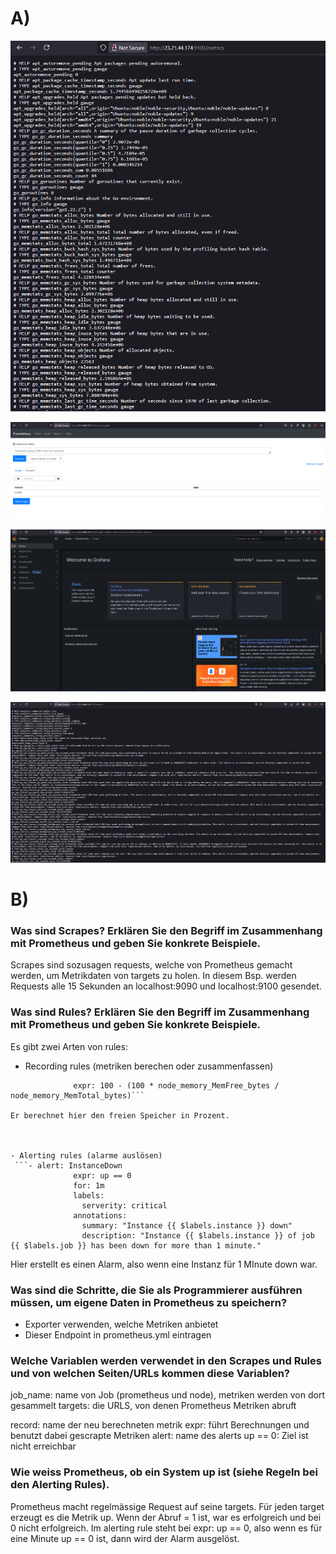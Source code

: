 # A)

![alt text](image.png)

![alt text](image-1.png)

![alt text](image-2.png)

![alt text](image-3.png)

# B)

### Was sind Scrapes? Erklären Sie den Begriff im Zusammenhang mit Prometheus und geben Sie konkrete Beispiele.
Scrapes sind sozusagen requests, welche von Prometheus gemacht werden, um Metrikdaten von targets zu holen.
In diesem Bsp. werden Requests alle 15 Sekunden an localhost:9090 und localhost:9100 gesendet.


### Was sind Rules? Erklären Sie den Begriff im Zusammenhang mit Prometheus und geben Sie konkrete Beispiele.
Es gibt zwei Arten von rules: 
- Recording rules (metriken berechen oder zusammenfassen)

```- record: node_memory_MemFree_percent
              expr: 100 - (100 * node_memory_MemFree_bytes / node_memory_MemTotal_bytes)```

Er berechnet hier den freien Speicher in Prozent. 



- Alerting rules (alarme auslösen)
 ```- alert: InstanceDown
              expr: up == 0
              for: 1m
              labels:
                serverity: critical
              annotations:
                summary: "Instance {{ $labels.instance }} down"
                description: "Instance {{ $labels.instance }} of job {{ $labels.job }} has been down for more than 1 minute."
```
Hier erstellt es einen Alarm, also wenn eine Instanz für 1 MInute down war. 






### Was sind die Schritte, die Sie als Programmierer ausführen müssen, um eigene Daten in Prometheus zu speichern?
- Exporter verwenden, welche Metriken anbietet
- Dieser Endpoint in prometheus.yml eintragen


### Welche Variablen werden verwendet in den Scrapes und Rules und von welchen Seiten/URLs kommen diese Variablen?
job_name: name von Job (prometheus und node), metriken werden von dort gesammelt
targets: die URLS, von denen Prometheus Metriken abruft

record: name der neu berechneten metrik
expr: führt Berechnungen und benutzt dabei gescrapte Metriken
alert: name des alerts
up == 0: Ziel ist nicht erreichbar



### Wie weiss Prometheus, ob ein System up ist (siehe Regeln bei den Alerting Rules).
Prometheus macht regelmässige Request auf seine targets. Für jeden target erzeugt es die Metrik up. Wenn der Abruf = 1 ist, war es erfolgreich und bei 0 nicht erfolgreich. Im alerting rule steht bei expr: up == 0, also wenn es für eine Minute up == 0 ist, dann wird der Alarm ausgelöst.

